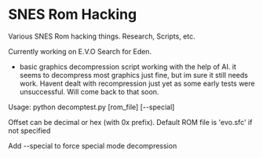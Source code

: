 # SNES Rom Hacking
 Various SNES Rom hacking things. Research, Scripts, etc. 


 Currently working on E.V.O Search for Eden.
  - basic graphics decompression script working with the help of AI. it seems to decompress most graphics just fine, but im sure it still needs work. Havent dealt with recompression just yet as some early tests were unsuccessful. Will come back to that soon. 

  Usage: python decomptest.py <offset> [rom_file] [--special]
 
  Offset can be decimal or hex (with 0x prefix). 
  Default ROM file is 'evo.sfc' if not specified
  
  Add --special to force special mode decompression
  
  
